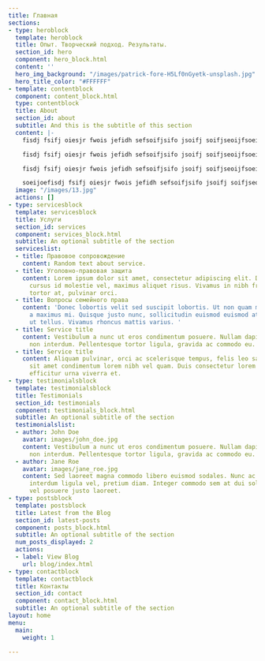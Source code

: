 ```yaml
---
title: Главная
sections:
- type: heroblock
  template: heroblock
  title: Опыт. Творческий подход. Результаты.
  section_id: hero
  component: hero_block.html
  content: ''
  hero_img_background: "/images/patrick-fore-H5Lf0nGyetk-unsplash.jpg"
  hero_title_color: "#FFFFFF"
- template: contentblock
  component: content_block.html
  type: contentblock
  title: About
  section_id: about
  subtitle: And this is the subtitle of this section
  content: |-
    fisdj fsifj oiesjr fwois jefidh sefsoifjsifo jsoifj soifjseoijfsoeif josijf soie fsoiejfosiejfsoi fsoief soeijfosifj soi jfsoeijoe

    fisdj fsifj oiesjr fwois jefidh sefsoifjsifo jsoifj soifjseoijfsoeif josijf soie fsoiejfosiejfsoi fsoief soeijfosifj soi jfsoeijoe fisdj fsifj oiesjr fwois jefidh sefsoifjsifo jsoifj soifjseoijfsoeif josijf soie fsoiejfosiejfsoi fsoief soeijfosifj soi jf fisdj fsifj oiesjr fwois jefidh sefsoifjsifo jsoifj soifjseoijfsoeif josijf soie fsoiejfosiejfsoi fsoief soeijfos

    fisdj fsifj oiesjr fwois jefidh sefsoifjsifo jsoifj soifjseoijfsoeif josijf soie fsoiejfosiejfsoi fsoief soeijfosifj soi jfsoeijoefj soi jfsoeijoe

    soeijoefisdj fsifj oiesjr fwois jefidh sefsoifjsifo jsoifj soifjseoijfsoeif josijf soie fsoiejfosiejfsoi fsoief soeijfosifj soi jfsoeijoefisdj fsifj oiesjr fwois jefidh sefsoifjsifo jsoifj soifjseoijfsoeif josijf soie fsoiejfosiejfsoi fsoief soeijfosifj soi jfsoeijoe
  image: "/images/13.jpg"
  actions: []
- type: servicesblock
  template: servicesblock
  title: Услуги
  section_id: services
  component: services_block.html
  subtitle: An optional subtitle of the section
  serviceslist:
  - title: Правовое сопровождение
    content: Random text about service.
  - title: Уголовно-правовая защита
    content: Lorem ipsum dolor sit amet, consectetur adipiscing elit. Donec nisl ligula,
      cursus id molestie vel, maximus aliquet risus. Vivamus in nibh fringilla, fringilla
      tortor at, pulvinar orci.
  - title: Вопросы семейного права
    content: 'Donec lobortis velit sed suscipit lobortis. Ut non quam metus. Nullam
      a maximus mi. Quisque justo nunc, sollicitudin euismod euismod at, tincidunt
      ut tellus. Vivamus rhoncus mattis varius. '
  - title: Service title
    content: Vestibulum a nunc ut eros condimentum posuere. Nullam dapibus quis nunc
      non interdum. Pellentesque tortor ligula, gravida ac commodo eu.
  - title: Service title
    content: Aliquam pulvinar, orci ac scelerisque tempus, felis leo sagittis justo,
      sit amet condimentum lorem nibh vel quam. Duis consectetur lorem ipsum, non
      efficitur urna viverra et.
- type: testimonialsblock
  template: testimonialsblock
  title: Testimonials
  section_id: testimonials
  component: testimonials_block.html
  subtitle: An optional subtitle of the section
  testimonialslist:
  - author: John Doe
    avatar: images/john_doe.jpg
    content: Vestibulum a nunc ut eros condimentum posuere. Nullam dapibus quis nunc
      non interdum. Pellentesque tortor ligula, gravida ac commodo eu.
  - author: Jane Roe
    avatar: images/jane_roe.jpg
    content: Sed laoreet magna commodo libero euismod sodales. Nunc ac libero convallis,
      interdum ligula vel, pretium diam. Integer commodo sem at dui sollicitudin,
      vel posuere justo laoreet.
- type: postsblock
  template: postsblock
  title: Latest from the Blog
  section_id: latest-posts
  component: posts_block.html
  subtitle: An optional subtitle of the section
  num_posts_displayed: 2
  actions:
  - label: View Blog
    url: blog/index.html
- type: contactblock
  template: contactblock
  title: Контакты
  section_id: contact
  component: contact_block.html
  subtitle: An optional subtitle of the section
layout: home
menu:
  main:
    weight: 1

---
```

